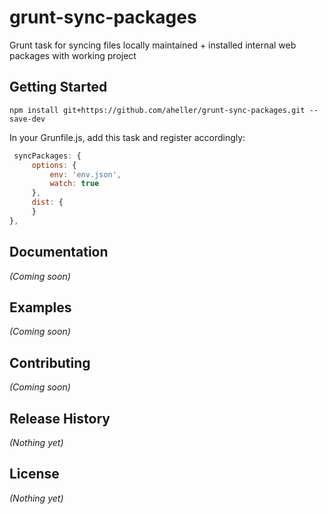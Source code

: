 # grunt-sync-packages

Grunt task for syncing files locally maintained + installed internal web packages with working project

## Getting Started
`npm install git+https://github.com/aheller/grunt-sync-packages.git --save-dev`


In your Grunfile.js, add this task and register accordingly:
```javascript
 syncPackages: {
     options: {
         env: 'env.json',
         watch: true
     },
     dist: {
     }
},
```

## Documentation
_(Coming soon)_

## Examples
_(Coming soon)_

## Contributing
_(Coming soon)_

## Release History
_(Nothing yet)_

## License
_(Nothing yet)_
